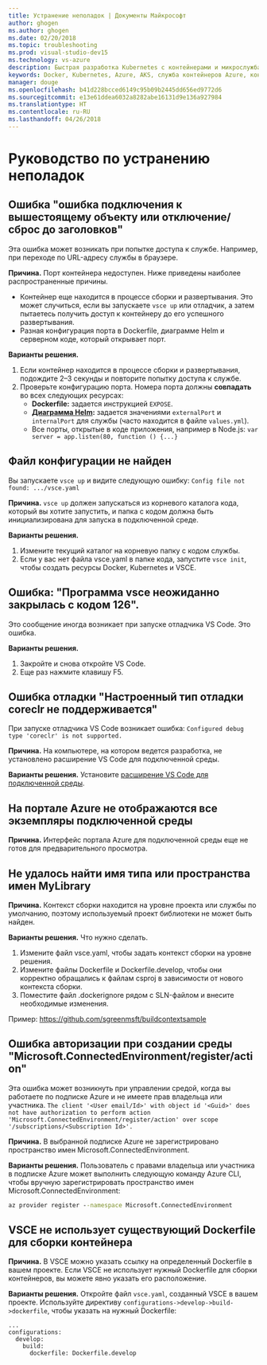 ```yaml
---
title: Устранение неполадок | Документы Майкрософт
author: ghogen
ms.author: ghogen
ms.date: 02/20/2018
ms.topic: troubleshooting
ms.prod: visual-studio-dev15
ms.technology: vs-azure
description: Быстрая разработка Kubernetes с контейнерами и микрослужбами в Azure
keywords: Docker, Kubernetes, Azure, AKS, служба контейнеров Azure, контейнеры
manager: douge
ms.openlocfilehash: b41d228bcced6149c95b09b2445dd656ed9772d6
ms.sourcegitcommit: e13e61ddea6032a8282abe16131d9e136a927984
ms.translationtype: HT
ms.contentlocale: ru-RU
ms.lasthandoff: 04/26/2018
---
```

# <a name="troubleshooting-guide"></a>Руководство по устранению неполадок

## <a name="error-upstream-connect-error-or-disconnectreset-before-headers"></a>Ошибка "ошибка подключения к вышестоящему объекту или отключение/сброс до заголовков"
Эта ошибка может возникать при попытке доступа к службе. Например, при переходе по URL-адресу службы в браузере. 

**Причина.** Порт контейнера недоступен. Ниже приведены наиболее распространенные причины. 
* Контейнер еще находится в процессе сборки и развертывания. Это может случиться, если вы запускаете `vsce up` или отладчик, а затем пытаетесь получить доступ к контейнеру до его успешного развертывания.
* Разная конфигурация порта в Dockerfile, диаграмме Helm и серверном коде, который открывает порт.

**Варианты решения.**
1. Если контейнер находится в процессе сборки и развертывания, подождите 2–3 секунды и повторите попытку доступа к службе. 
1. Проверьте конфигурацию порта. Номера порта должны **совпадать** во всех следующих ресурсах:
    * **Dockerfile:** задается инструкцией `EXPOSE`.
    * **[Диаграмма Helm](https://docs.helm.sh):** задается значениями `externalPort` и `internalPort` для службы (часто находится в файле `values.yml`).
    * Все порты, открытые в коде приложения, например в Node.js: `var server = app.listen(80, function () {...}`


## <a name="config-file-not-found"></a>Файл конфигурации не найден
Вы запускаете `vsce up` и видите следующую ошибку: `Config file not found: .../vsce.yaml`

**Причина.** `vsce up` должен запускаться из корневого каталога кода, который вы хотите запустить, и папка с кодом должна быть инициализирована для запуска в подключенной среде.

**Варианты решения.**
1. Измените текущий каталог на корневую папку с кодом службы. 
1. Если у вас нет файла vsce.yaml в папке кода, запустите `vsce init`, чтобы создать ресурсы Docker, Kubernetes и VSCE.

## <a name="error-the-pipe-program-vsce-exited-unexpectedly-with-code-126"></a>Ошибка: "Программа vsce неожиданно закрылась с кодом 126".
Это сообщение иногда возникает при запуске отладчика VS Code. Это ошибка.

**Варианты решения.**
1. Закройте и снова откройте VS Code.
2. Еще раз нажмите клавишу F5.


## <a name="debugging-error-configured-debug-type-coreclr-is-not-supported"></a>Ошибка отладки "Настроенный тип отладки coreclr не поддерживается"
При запуске отладчика VS Code возникает ошибка: `Configured debug type 'coreclr' is not supported.`

**Причина.** На компьютере, на котором ведется разработка, не установлено расширение VS Code для подключенной среды.

**Варианты решения.** Установите [расширение VS Code для подключенной среды](get-started-netcore-01.md#get-kubernetes-debugging-for-vs-code).


## <a name="the-azure-portal-doesnt-show-connected-environment-instances"></a>На портале Azure не отображаются все экземпляры подключенной среды

**Причина.** Интерфейс портала Azure для подключенной среды еще не готов для предварительного просмотра.


## <a name="the-type-or-namespace-name-mylibrary-could-not-be-found"></a>Не удалось найти имя типа или пространства имен MyLibrary

**Причина.** Контекст сборки находится на уровне проекта или службы по умолчанию, поэтому используемый проект библиотеки не может быть найден.

**Варианты решения.** Что нужно сделать.
1. Измените файл vsce.yaml, чтобы задать контекст сборки на уровне решения.
2. Измените файлы Dockerfile и Dockerfile.develop, чтобы они корректно обращались к файлам csproj в зависимости от нового контекста сборки.
3. Поместите файл .dockerignore рядом с SLN-файлом и внесите необходимые изменения.

Пример: https://github.com/sgreenmsft/buildcontextsample

## <a name="microsoftconnectedenvironmentregisteraction-authorization-error-when-creating-an-environment"></a>Ошибка авторизации при создании среды "Microsoft.ConnectedEnvironment/register/action"
Эта ошибка может возникнуть при управлении средой, когда вы работаете по подписке Azure и не имеете прав владельца или участника.
`The client '<User email/Id>' with object id '<Guid>' does not have authorization to perform action 'Microsoft.ConnectedEnvironment/register/action' over scope '/subscriptions/<Subscription Id>'.`

**Причина.** В выбранной подписке Azure не зарегистрировано пространство имен Microsoft.ConnectedEnvironment.

**Варианты решения.** Пользователь с правами владельца или участника в подписке Azure может выполнить следующую команду Azure CLI, чтобы вручную зарегистрировать пространство имен Microsoft.ConnectedEnvironment:

```cmd
az provider register --namespace Microsoft.ConnectedEnvironment
```

## <a name="vsce-doesnt-seem-to-use-my-existing-dockerfile-to-build-a-container"></a>VSCE не использует существующий Dockerfile для сборки контейнера 

**Причина.** В VSCE можно указать ссылку на определенный Dockerfile в вашем проекте. Если VSCE не использует нужный Dockerfile для сборки контейнеров, вы можете явно указать его расположение. 

**Варианты решения.** Откройте файл `vsce.yaml`, созданный VSCE в вашем проекте. Используйте директиву `configurations->develop->build->dockerfile`, чтобы указать на нужный Dockerfile:

```
...
configurations:
  develop:
    build:
      dockerfile: Dockerfile.develop
```